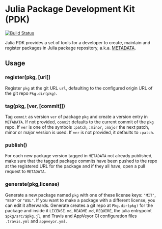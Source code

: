 # Julia Package Development Kit (PDK)

[![Build Status](https://travis-ci.org/wildart/PkgDev.jl.svg?branch=master)](https://travis-ci.org/wildart/PkgDev.jl)


Julia PDK provides a set of tools for a developer to create, maintain and register packages in Julia package repository, a.k.a. [METADATA](https://github.com/JuliaLang/METADATA.jl).

## Usage

### register(pkg, [url])
Register `pkg` at the git URL `url`, defaulting to the configured origin URL of the git repo `Pkg.dir(pkg)`.

### tag(pkg, [ver, [commit]])
Tag `commit` as version `ver` of package `pkg` and create a version entry in `METADATA`. If not provided, `commit` defaults to the current commit of the `pkg` repo. If `ver` is one of the symbols `:patch`, `:minor`, `:major` the next patch, minor or major version is used. If `ver` is not provided, it defaults to `:patch`.

### publish()
For each new package version tagged in `METADATA` not already published, make sure that the tagged package commits have been pushed to the repo at the registered URL for the package and if they all have, open a pull request to `METADATA`.

### generate(pkg,license)
Generate a new package named `pkg` with one of these license keys: `"MIT"`, `"BSD"` or `"ASL"`. If you want to make a package with a different license, you can edit it afterwards. Generate creates a git repo at `Pkg.dir(pkg)` for the package and inside it `LICENSE.md`, `README.md`, `REQUIRE`, the julia entrypoint `$pkg/src/$pkg.jl`, and Travis and AppVeyor CI configuration files `.travis.yml` and `appveyor.yml`.
